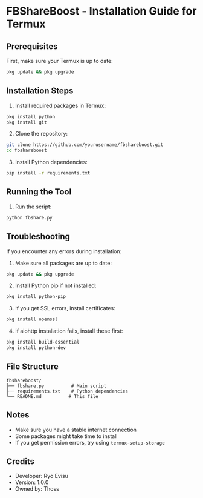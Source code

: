 # FBShareBoost - Installation Guide for Termux

## Prerequisites
First, make sure your Termux is up to date:

```bash
pkg update && pkg upgrade
```

## Installation Steps

1. Install required packages in Termux:
```bash
pkg install python
pkg install git
```

2. Clone the repository:
```bash
git clone https://github.com/yourusername/fbshareboost.git
cd fbshareboost
```

3. Install Python dependencies:
```bash
pip install -r requirements.txt
```

## Running the Tool

1. Run the script:
```bash
python fbshare.py
```

## Troubleshooting

If you encounter any errors during installation:

1. Make sure all packages are up to date:
```bash
pkg update && pkg upgrade
```

2. Install Python pip if not installed:
```bash
pkg install python-pip
```

3. If you get SSL errors, install certificates:
```bash
pkg install openssl
```

4. If aiohttp installation fails, install these first:
```bash
pkg install build-essential
pkg install python-dev
```

## File Structure
```
fbshareboost/
├── fbshare.py          # Main script
├── requirements.txt    # Python dependencies
└── README.md          # This file
```

## Notes
- Make sure you have a stable internet connection
- Some packages might take time to install
- If you get permission errors, try using `termux-setup-storage`

## Credits
- Developer: Ryo Evisu
- Version: 1.0.0
- Owned by: Thoss
